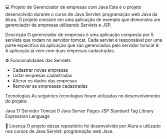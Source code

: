 💻 Projeto de Gerenciador de empresas com Java 
Este é o projeto desenvolvido durante o curso de Java Servlet: programação web Java da Alura. O projeto consiste em uma aplicação de exemplo que demonstra um gerenciador de empresas utilizando Servlets e JSP.

Descrição
O gerenciador de empresas é uma aplicação composta por 5 servlets que rodam no servidor tomcat. Cada servlet é responsável por uma parte específica da aplicação que são gerenciados pelo servidor tomcat 9. A aplicação já vem com duas empresas cadastradas.

⚙️ Funcionalidades das Servlets 
- Cadastrar novas empresas
- Listar empresas cadastradas 
- Alterar os dados das empresas
- Remover as empreasas cadastradas

Tecnologias
As seguintes tecnologias foram utilizadas no desenvolvimento do projeto:

Java 17
Servidor Tomcat 9
Java Server Pages
JSP Standard Tag Library
Expression Language

📝 Licença
O projeto desse repositório foi desenvolvido por Alura e utilizado nos cursos de Java Servlet: programação web Java.
